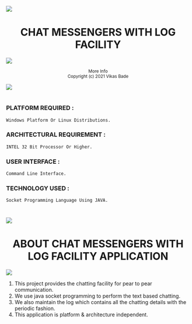
 ![](https://i.imgur.com/waxVImv.png)
<div align="center">
    <h1>CHAT MESSENGERS WITH LOG FACILITY</h1>
</div>

![](https://i.imgur.com/waxVImv.png)

<div align="center">
    <sup>More Info</sup>
    <br />
  <sup>Copyright (c) 2021 Vikas Bade</sup>
</div>

![](https://i.imgur.com/waxVImv.png)

#

### PLATFORM REQUIRED :   
```
Windows Platform Or Linux Distributions.
```
### ARCHITECTURAL REQUIREMENT :  
```
INTEL 32 Bit Processor Or Higher.
```
### USER INTERFACE :             
```
Command Line Interface.
```
### TECHNOLOGY USED : 
```
Socket Programming Language Using JAVA.
```
#
![](https://i.imgur.com/waxVImv.png)


<div align="center">
    <h1>ABOUT CHAT MESSENGERS WITH LOG FACILITY APPLICATION</h1>
</div>

![](https://i.imgur.com/waxVImv.png)

1)	This project provides the chatting facility for pear to pear communication.
2)	We use java socket programming to perform the text based chatting.
3)	We also maintain the log which contains all the chatting details with the periodic fashion.
4)	This application is platform & architecture independent.

